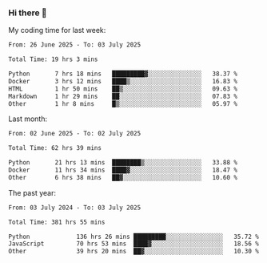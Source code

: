### Hi there 👋

My coding time for last week:

<!--START_SECTION:week-->

```txt
From: 26 June 2025 - To: 03 July 2025

Total Time: 19 hrs 3 mins

Python       7 hrs 18 mins   █████████▓░░░░░░░░░░░░░░░   38.37 %
Docker       3 hrs 12 mins   ████▒░░░░░░░░░░░░░░░░░░░░   16.83 %
HTML         1 hr 50 mins    ██▒░░░░░░░░░░░░░░░░░░░░░░   09.63 %
Markdown     1 hr 29 mins    ██░░░░░░░░░░░░░░░░░░░░░░░   07.83 %
Other        1 hr 8 mins     █▒░░░░░░░░░░░░░░░░░░░░░░░   05.97 %
```

<!--END_SECTION:week-->

Last month:

<!--START_SECTION:month-->

```txt
From: 02 June 2025 - To: 02 July 2025

Total Time: 62 hrs 39 mins

Python       21 hrs 13 mins  ████████▒░░░░░░░░░░░░░░░░   33.88 %
Docker       11 hrs 34 mins  ████▓░░░░░░░░░░░░░░░░░░░░   18.47 %
Other        6 hrs 38 mins   ██▓░░░░░░░░░░░░░░░░░░░░░░   10.60 %
```

<!--END_SECTION:month-->

The past year:

<!--START_SECTION:year-->

```txt
From: 03 July 2024 - To: 03 July 2025

Total Time: 381 hrs 55 mins

Python             136 hrs 26 mins █████████░░░░░░░░░░░░░░░░   35.72 %
JavaScript         70 hrs 53 mins  ████▓░░░░░░░░░░░░░░░░░░░░   18.56 %
Other              39 hrs 20 mins  ██▓░░░░░░░░░░░░░░░░░░░░░░   10.30 %
```

<!--END_SECTION:year-->
